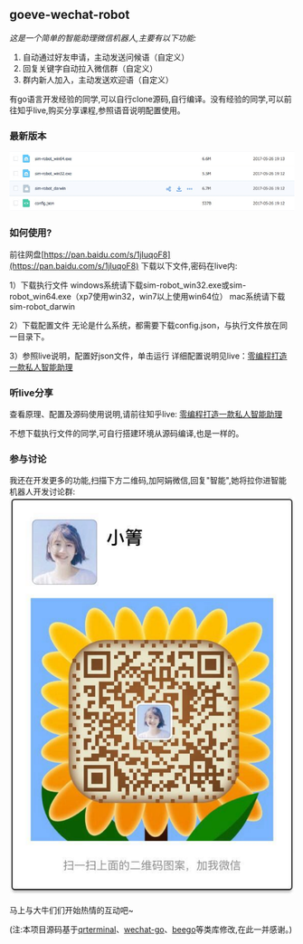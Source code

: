 ## goeve-wechat-robot

_这是一个简单的智能助理微信机器人,主要有以下功能:_

1. 自动通过好友申请，主动发送问候语（自定义）
1. 回复关键字自动拉入微信群（自定义）
1. 群内新人加入，主动发送欢迎语（自定义）

有go语言开发经验的同学,可以自行clone源码,自行编译。没有经验的同学,可以前往知乎live,购买分享课程,参照语音说明配置使用。

### 最新版本

![v1版本截图](./wechat/v1.jpeg)


### 如何使用?

前往网盘[https://pan.baidu.com/s/1jIuqoF8](https://pan.baidu.com/s/1jIuqoF8) 下载以下文件,密码在live内:

1）下载执行文件
windows系统请下载sim-robot_win32.exe或sim-robot_win64.exe（xp7使用win32，win7以上使用win64位）
mac系统请下载sim-robot_darwin

2）下载配置文件
无论是什么系统，都需要下载config.json，与执行文件放在同一目录下。

3）参照live说明，配置好json文件，单击运行
详细配置说明见live：[零编程打造一款私人智能助理](https://www.zhihu.com/lives/846360223609413632)

### 听live分享

查看原理、配置及源码使用说明,请前往知乎live:
[零编程打造一款私人智能助理](https://www.zhihu.com/lives/846360223609413632)

不想下载执行文件的同学,可自行搭建环境从源码编译,也是一样的。

### 参与讨论

我还在开发更多的功能,扫描下方二维码,加阿娟微信,回复"智能",她将拉你进智能机器人开发讨论群:
![二维码](./wechat/qrcode.png)

马上与大牛们们开始热情的互动吧~

(注:本项目源码基于[qrterminal](github.com/mdp/qrterminal)、[wechat-go](https://github.com/songtianyi/wechat-go)、[beego](https://github.com/beego/bee)等类库修改,在此一并感谢。)
